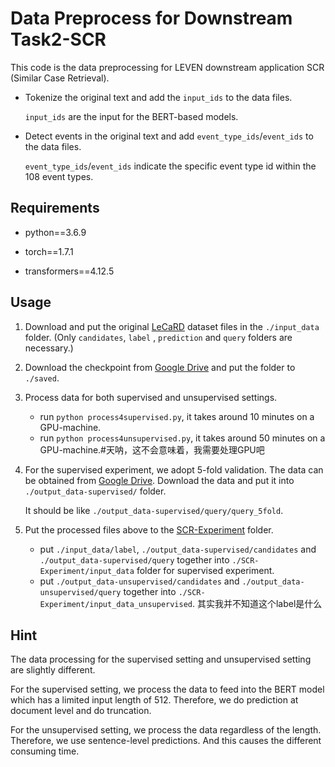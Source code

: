 # Data Preprocess for Downstream Task2-SCR
This code is the data preprocessing for LEVEN downstream application SCR (Similar Case Retrieval).

- Tokenize the original text and add the `input_ids` to the data files. 
  
    `input_ids` are the input for the BERT-based models.


- Detect events in the original text and add `event_type_ids`/`event_ids` to the data files.

    `event_type_ids`/`event_ids` indicate the specific event type id within the 108 event types.


## Requirements
- python==3.6.9

- torch==1.7.1

- transformers==4.12.5


## Usage
1. Download and put the original [LeCaRD](https://github.com/myx666/LeCaRD/tree/main/data) dataset 
   files in the `./input_data` folder. (Only `candidates`, `label` , `prediction` and `query` folders are necessary.)

2. Download the checkpoint from [Google Drive](https://drive.google.com/drive/folders/1bkd08NIGHd1ZG_lioSP3z6-0RBLo6vsY?usp=sharing) and put the folder to `./saved`.
   
3. Process data for both supervised and unsupervised settings.
    - run `python process4supervised.py`, it takes around 10 minutes on a GPU-machine.
    - run `python process4unsupervised.py`, it takes around 50 minutes on a GPU-machine.#天呐，这不会意味着，我需要处理GPU吧
    
4. For the supervised experiment, we adopt 5-fold validation. The data can be obtained from [Google Drive](https://drive.google.com/drive/folders/1yQZZ6Vs8kjFiWjwZCYmwGK8zghUdGYsJ?usp=sharing). Download the data and put it into `./output_data-supervised/` folder.
   
    It should be like `./output_data-supervised/query/query_5fold`.

5. Put the processed files above to the [SCR-Experiment](../SCR-Experiment) folder.
    - put `./input_data/label`, `./output_data-supervised/candidates` and `./output_data-supervised/query` together into 
   `./SCR-Experiment/input_data` folder for supervised experiment.
    - put `./output_data-unsupervised/candidates` and `./output_data-unsupervised/query` together into `./SCR-Experiment/input_data_unsupervised`.
其实我并不知道这个label是什么

## Hint
The data processing for the supervised setting and unsupervised setting are slightly different.

For the supervised setting, we process the data to feed into the BERT model which has a limited input length of 512. Therefore, we do prediction at document level and do truncation.

For the unsupervised setting, we process the data regardless of the length. Therefore, we use sentence-level predictions. And this causes the different consuming time.
